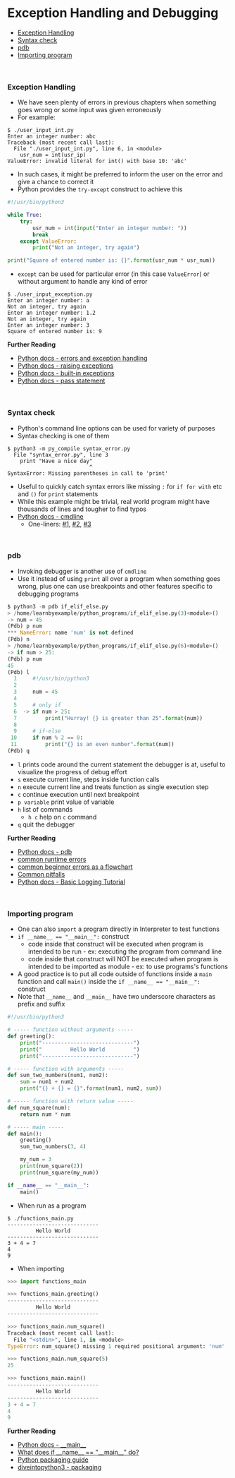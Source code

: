 # <a name="exception-handling-and-debugging"></a>Exception Handling and Debugging

* [Exception Handling](#exception-handling)
* [Syntax check](#syntax-check)
* [pdb](#pdb)
* [Importing program](#importing-program)

<br>

### <a name="exception-handling"></a>Exception Handling

* We have seen plenty of errors in previous chapters when something goes wrong or some input was given erroneously
* For example:

```
$ ./user_input_int.py 
Enter an integer number: abc
Traceback (most recent call last):
  File "./user_input_int.py", line 6, in <module>
    usr_num = int(usr_ip)
ValueError: invalid literal for int() with base 10: 'abc'
```

* In such cases, it might be preferred to inform the user on the error and give a chance to correct it
* Python provides the `try-except` construct to achieve this

```python
#!/usr/bin/python3

while True:
    try:
        usr_num = int(input("Enter an integer number: "))
        break
    except ValueError:
        print("Not an integer, try again")

print("Square of entered number is: {}".format(usr_num * usr_num))
```

* `except` can be used for particular error (in this case `ValueError`) or without argument to handle any kind of error

```
$ ./user_input_exception.py
Enter an integer number: a
Not an integer, try again
Enter an integer number: 1.2
Not an integer, try again
Enter an integer number: 3
Square of entered number is: 9
```

**Further Reading**

* [Python docs - errors and exception handling](https://docs.python.org/3/tutorial/errors.html)
* [Python docs - raising exceptions](https://docs.python.org/3/tutorial/errors.html#raising-exceptions)
* [Python docs - built-in exceptions](https://docs.python.org/3/library/exceptions.html#bltin-exceptions)
* [Python docs - pass statement](https://docs.python.org/3/reference/simple_stmts.html#grammar-token-pass_stmt)

<br>

### <a name="syntax-check"></a>Syntax check

* Python's command line options can be used for variety of purposes
* Syntax checking is one of them

```
$ python3 -m py_compile syntax_error.py 
  File "syntax_error.py", line 3
    print "Have a nice day"
                          ^
SyntaxError: Missing parentheses in call to 'print'
```

* Useful to quickly catch syntax errors like missing `:` for `if for with` etc and `()` for `print` statements
* While this example might be trivial, real world program might have thousands of lines and tougher to find typos
* [Python docs - cmdline](https://docs.python.org/3/using/cmdline.html)
    * One-liners: [#1](http://www.vurt.ru/2013/02/python-command-line-oneliners/), [#2](https://wiki.python.org/moin/Powerful%20Python%20One-Liners), [#3](http://python-oneliner.readthedocs.org/en/latest/)

<br>

### <a name="pdb"></a>pdb

* Invoking debugger is another use of `cmdline`
* Use it instead of using `print` all over a program when something goes wrong, plus one can use breakpoints and other features specific to debugging programs

```python
$ python3 -m pdb if_elif_else.py 
> /home/learnbyexample/python_programs/if_elif_else.py(3)<module>()
-> num = 45
(Pdb) p num
*** NameError: name 'num' is not defined
(Pdb) n
> /home/learnbyexample/python_programs/if_elif_else.py(6)<module>()
-> if num > 25:
(Pdb) p num
45
(Pdb) l
  1  	#!/usr/bin/python3
  2  	
  3  	num = 45
  4  	
  5  	# only if
  6  ->	if num > 25:
  7  	    print("Hurray! {} is greater than 25".format(num))
  8  	
  9  	# if-else
 10  	if num % 2 == 0:
 11  	    print("{} is an even number".format(num))
(Pdb) q
```

* `l` prints code around the current statement the debugger is at, useful to visualize the progress of debug effort
* `s` execute current line, steps inside function calls
* `n` execute current line and treats function as single execution step
* `c` continue execution until next breakpoint
* `p variable` print value of variable
* `h` list of commands
    * `h c` help on `c` command
* `q` quit the debugger

**Further Reading**

* [Python docs - pdb](https://docs.python.org/3/library/pdb.html)
* [common runtime errors](http://inventwithpython.com/blog/2012/07/09/16-common-python-runtime-errors/)
* [common beginner errors as a flowchart](http://pythonforbiologists.com/index.php/29-common-beginner-python-errors-on-one-page/)
* [Common pitfalls](https://stackoverflow.com/questions/1011431/common-pitfalls-in-python)
* [Python docs - Basic Logging Tutorial](https://docs.python.org/3/howto/logging.html)

<br>

### <a name="importing-program"></a>Importing program

* One can also `import` a program directly in Interpreter to test functions
* `if __name__ == "__main__":` construct
    * code inside that construct will be executed when program is intended to be run - ex: executing the program from command line
    * code inside that construct will NOT be executed when program is intended to be imported as module - ex: to use programs's functions
* A good practice is to put all code outside of functions inside a `main` function and call `main()` inside the `if __name__ == "__main__":` construct
* Note that `__name__` and `__main__` have two underscore characters as prefix and suffix

```python
#!/usr/bin/python3

# ----- function without arguments -----
def greeting():
    print("-----------------------------")
    print("         Hello World         ")
    print("-----------------------------")

# ----- function with arguments -----
def sum_two_numbers(num1, num2):
    sum = num1 + num2
    print("{} + {} = {}".format(num1, num2, sum))

# ----- function with return value -----
def num_square(num):
    return num * num

# ----- main -----
def main():
    greeting()
    sum_two_numbers(3, 4)

    my_num = 3
    print(num_square(2))
    print(num_square(my_num))

if __name__ == "__main__":
    main()
```

* When run as a program

```
$ ./functions_main.py
-----------------------------
         Hello World         
-----------------------------
3 + 4 = 7
4
9
```

* When importing

```python
>>> import functions_main

>>> functions_main.greeting()
-----------------------------
         Hello World         
-----------------------------

>>> functions_main.num_square()
Traceback (most recent call last):
  File "<stdin>", line 1, in <module>
TypeError: num_square() missing 1 required positional argument: 'num'

>>> functions_main.num_square(5)
25

>>> functions_main.main()
-----------------------------
         Hello World         
-----------------------------
3 + 4 = 7
4
9
```

**Further Reading**

* [Python docs - \_\_main\_\_](https://docs.python.org/3/library/__main__.html)
* [What does if \_\_name\_\_ == "\_\_main\_\_" do?](https://stackoverflow.com/questions/419163/what-does-if-name-main-do)
* [Python packaging guide](https://packaging.python.org/en/latest/distributing/)
* [diveintopython3 - packaging](http://www.diveintopython3.net/packaging.html)
